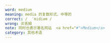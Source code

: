 ```yaml
---
word: medium
meaning: media 的复数形式、中等的
correct: /  ˈmidiəm /
wrong: 买丢姆
note: 同时也表示著名网站  <a href="#">Medium</a>
category: 其他术语
---
```

